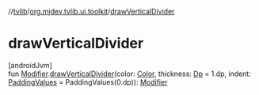 //[tvlib](../../index.md)/[org.mjdev.tvlib.ui.toolkit](index.md)/[drawVerticalDivider](draw-vertical-divider.md)

# drawVerticalDivider

[androidJvm]\
fun [Modifier](https://developer.android.com/reference/kotlin/androidx/compose/ui/Modifier.html).[drawVerticalDivider](draw-vertical-divider.md)(color: [Color](https://developer.android.com/reference/kotlin/androidx/compose/ui/graphics/Color.html), thickness: [Dp](https://developer.android.com/reference/kotlin/androidx/compose/ui/unit/Dp.html) = 1.dp, indent: [PaddingValues](https://developer.android.com/reference/kotlin/androidx/compose/foundation/layout/PaddingValues.html) = PaddingValues(0.dp)): [Modifier](https://developer.android.com/reference/kotlin/androidx/compose/ui/Modifier.html)

